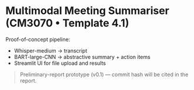 # Multimodal Meeting Summariser (CM3070 • Template 4.1)

Proof-of-concept pipeline:

- Whisper-medium → transcript
- BART-large-CNN → abstractive summary + action items
- Streamlit UI for file upload and results

> Preliminary-report prototype (v0.1) — commit hash will be cited in the report.
